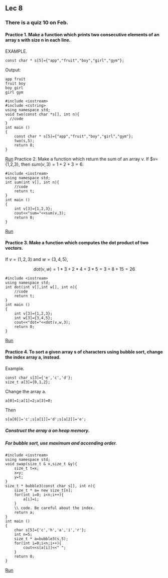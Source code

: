 ## Lec 8

### There is a quiz 10 on Feb.

#### Practice 1. Make a function which prints two consecutive elements of an array s with size n in each line.
EXAMPLE.
```
const char * s[5]={"app","fruit","boy","girl","gym"};
```
Output:
```
app fruit
fruit boy
boy girl
girl gym
```


```
#include <iostream>
#include <cstring>
using namespace std;
void two(const char *s[], int n){
  //code
}
int main ()
{
  	const char * s[5]={"app","fruit","boy","girl","gym"};
  	two(s,5);
  	return 0;
}
```
[Run](http://cpp.sh/6oe)
Practice 2. Make a function which return the sum of an array v.
If $v={1,2,3}, then $sum(v,3)=1+2+3=6$.
```
#include <iostream>
using namespace std;
int sum(int v[], int n){
    //code
    return t;
}
int main ()
{
  	int v[3]={1,2,3};
  	cout<<"sum="<<sum(v,3);
  	return 0;
}
```
[Run](http://cpp.sh/7omj)

#### Practice 3. Make a function which computes the dot product of two vectors.
If  $v=(1,2,3)$ and $w=(3,4,5)$,

$$ dot(v,w)=1*3+2*4+3*5=3+8+15=26 $$
```
#include <iostream>
using namespace std;
int dot(int v[],int w[], int n){
    //code
    return t;
}
int main ()
{
  	int v[3]={1,2,3};
  	int w[3]={3,4,5};
  	cout<<"dot="<<dot(v,w,3);
  	return 0;
}
```
[Run](http://cpp.sh/84ck)
#### Practice 4. To sort a given array s of characters using bubble sort, change the index array a, instead.
Example.
```
const char s[3]={'e','c','d'};
size_t a[3]={0,1,2};
```
Change the array a.
```
a[0]=1;a[1]=2;a[3]=0;
```
Then
```
s[a[0]]='c';s[a[1]]='d';s[a[2]]='e';
```
##### Construct the array a on heap memory.
##### For bubble sort, use **maximum** and **accending order**.
```
#include <iostream>
using namespace std;
void swap(size_t & x,size_t &y){
    size_t t=x;
    x=y;
    y=t;
}
size_t * bubble3(const char s[], int n){
    size_t * a= new size_t[n];
    for(int i=0; i<n;i++){
        a[i]=i;
    }
    \\ code. Be careful about the index.
    return a;
}
int main ()
{
  	char s[5]={'c','h','a','i','r'};
  	int n=5;
  	size_t * a=bubble3(s,5);
  	for(int i=0;i<n;i++){
  	    cout<<s[a[i]]<<" ";
  	}
  	return 0;
}
```
[Run](http://cpp.sh/7d7f)



